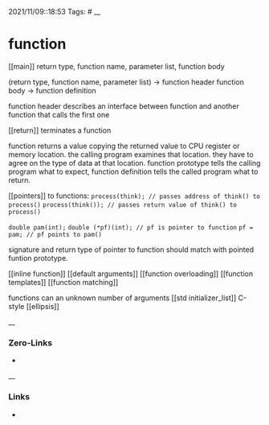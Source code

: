 

2021/11/09::18:53
Tags: #
__
# function
[[main]]
return type, function name, parameter list, function body

(return type, function name, parameter list) -> function header
function body -> function definition

function header describes an interface between function and another function that calls the first one

[[return]] terminates a function

function returns a value copying the returned value to CPU register or memory location. the calling program examines that location. they have to agree on the type of data at that location.
function prototype tells the calling program what to expect, function definition tells the called program what to return.

[[pointers]] to functions:
`process(think); // passes address of think() to process()`
`process(think()); // passes return value of think() to process()`

`double pam(int);`
`double (*pf)(int); // pf is pointer to function`
`pf = pam; // pf points to pam()`

signature and return type of pointer to function should match with pointed funtion prototype.

[[inline function]]
[[default arguments]]
[[function overloading]]
[[function templates]]
[[function matching]]

functions can an unknown number of arguments
[[std initializer_list]]
C-style [[ellipsis]]


__
### Zero-Links
-
__
### Links
-
